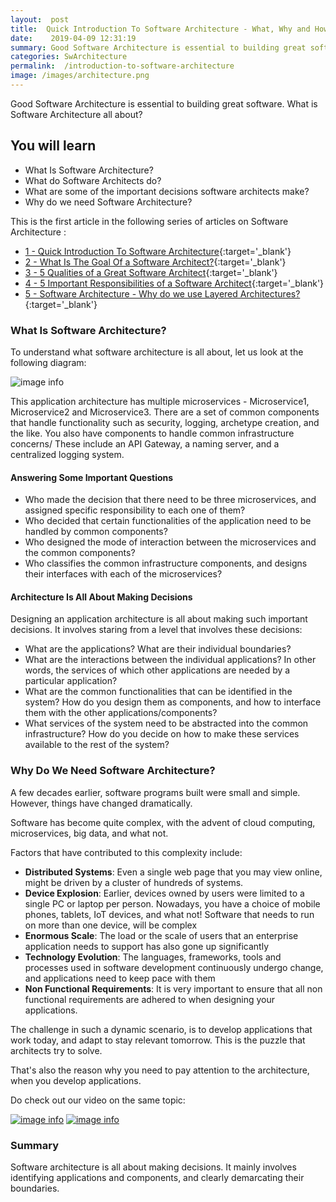 ```yaml
---
layout:  post
title:  Quick Introduction To Software Architecture - What, Why and How?
date:    2019-04-09 12:31:19
summary: Good Software Architecture is essential to building great software. What is Software Architecture all about?
categories: SwArchitecture
permalink:  /introduction-to-software-architecture
image: /images/architecture.png
---
```


Good Software Architecture is essential to building great software. What is Software Architecture all about?

## You will learn
- What Is Software Architecture?
- What do Software Architects do?
- What are some of the important decisions software architects make?
- Why do we need Software Architecture?



This is the first article in the following series of articles on Software Architecture :
- [1 - Quick Introduction To Software Architecture](/introduction-to-software-architecture){:target='_blank'}
- [2 - What Is The Goal Of a Software Architect?](/what-is-the-goal-of-an-software-architect){:target='_blank'}
- [3 - 5 Qualities of a Great Software Architect](/five-important-qualities-of-a-software-architect){:target='_blank'}
- [4 - 5 Important Responsibilities of a Software Architect](/five-important-responsibilities-of-a-software-architect){:target='_blank'}
- [5 - Software Architecture - Why do we use Layered Architectures?](/software-architecture-why-should-we-use-layered-architecture){:target='_blank'}


### What Is Software Architecture?

To understand what software architecture is all about, let us look at the following diagram:

![image info](images/Capture-087-02.png)

This application architecture has multiple microservices - Microservice1, Microservice2 and Microservice3. There are a set of common components that handle functionality such as security, logging, archetype creation, and the like. You also have components to handle common infrastructure concerns/ These include an API Gateway, a naming server, and a centralized logging system. 

#### Answering Some Important Questions

* Who made the decision that there need to be three microservices, and assigned specific responsibility to each one of them?
* Who decided that certain functionalities of the application need to be handled by common components? 
* Who designed the mode of interaction between the microservices and the common components?
* Who classifies the common infrastructure components, and designs their interfaces with each of the microservices?

#### Architecture Is All About Making Decisions

Designing an application architecture is all about making such important decisions. It involves staring from a level that involves these decisions:

* What are the applications? What are their individual boundaries?
* What are the interactions between the individual applications? In other words, the services of which other applications are needed by a particular application?
* What are the common functionalities that can be identified in the system? How do you design them as components, and how to interface them with the other applications/components?
* What services of the system need to be abstracted into the common infrastructure? How do you decide on how to make these services available to the rest of the system?


### Why Do We Need Software Architecture?

A few decades earlier, software programs built were small and simple. However, things have changed dramatically. 

Software has become quite complex, with the advent of cloud computing, microservices, big data, and what not.

Factors that have contributed to this complexity include:

* **Distributed Systems**: Even a single web page that you may view online, might be driven by a cluster of hundreds of systems.
* **Device Explosion**: Earlier, devices owned by users were limited to a single PC or laptop per person. Nowadays, you have a choice of mobile phones, tablets, IoT devices, and what not! Software that needs to run on  more than one device, will be complex
* **Enormous Scale**: The load or the scale of users that an enterprise application needs to support has also gone up significantly
* **Technology Evolution**: The languages, frameworks, tools and processes used in software development continuously undergo change, and applications need to keep pace with them
* **Non Functional Requirements**: It is very important to ensure that all non functional requirements are adhered to when designing your applications.

The challenge in such a dynamic scenario, is to develop applications that work today, and adapt to stay relevant tomorrow. This is the puzzle that architects try to solve. 

That's also the reason why you need to pay attention to the architecture, when you develop applications. 

Do check out our video on the same topic:

[![image info](images/Capture-087-01.png)](https://www.youtube.com/watch?v=RxNNPU7pz_s)
[![image info](/images/Capture-023-01.png)](https://www.youtube.com/watch?v=RALT8z8Ya0w)

### Summary

Software architecture is all about making decisions. It mainly involves identifying applications and components, and clearly demarcating their boundaries. 

